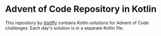# Advent of Code Repository in Kotlin

This repository by [lilstiffy](https://github.com/lilstiffy) contains Kotlin solutions for Advent of Code challenges. Each day's solution is in a separate Kotlin file.
